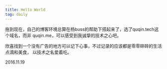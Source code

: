 ```yaml
---
title: Hello World
tag: daily
---
```

拖到现在，自己的博客环境总算在杨buss的帮助下搭起来了，选了quqin.tech这个域名，而非
quqin.me，可以感受到我诚挚的技术之心吧。

欣喜找到一个没有广告的地方可以记下心事，不过记录的应该都是零零碎碎的生活点滴和美食，
以技术之名爱着吃。

2016.11.19